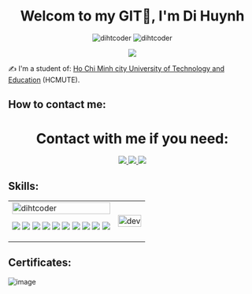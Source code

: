 <h1 align="center">Welcom to my GIT👋, I'm Di Huynh</h1>
<p align="center"> <img src="https://komarev.com/ghpvc/?username=dihtcoder" alt="dihtcoder" /> <img src="https://badges.pufler.dev/repos/TienNHM" alt="dihtcoder" /> </p>
<p align="center"><img src="https://thptquocgia.org/wp-content/uploads/2021/09/dai-hoc-spkt-tphcm.jpg"/></p>

✍ I'm a student of: [Ho Chi Minh city University of Technology and Education](https://hcmute.edu.vn) (HCMUTE).


## How to contact me:
<h1 align="center">Contact with me if you need:</h1>
<p align="center">
  <a href="https://www.facebook.com/zizihuynh201/" alt="Facebook">
    <img src="https://img.icons8.com/fluent/48/000000/facebook-new.png" target="_blank" />
  </a> 
  <a href="https://www.youtube.com/channel/UCbE1OiSSSK5IVVClm4A1fMg" alt="Youtube channel" target="_blank" >
    <img src="https://img.icons8.com/fluent/48/000000/youtube-play.png"/>
  </a>
  <a href="mailto:20110246@student.hcmute.edu.vn" alt="Email">
    <img src="https://img.icons8.com/fluent/48/000000/mailing.png"/ target="_blank" />
  </a>
</p>

## Skills:
<table style="width:100%;">
  <tr>
    <td>
      <img src="https://github-readme-stats.vercel.app/api?username=dihtcoder&bg_color=FFFFFF00&text_color=179fa3&show_icons=true&count_private=true&include_all_commits=true&custom_title=Hoạt%20động%20trên%20Github" alt="dihtcoder" width="100%"/>
        <p align="center">
  <img src="https://img.icons8.com/color/48/000000/microsoft-sql-server.png"/>
  <img src="https://img.icons8.com/color/48/000000/mysql-logo.png"/>
  <img src="https://img.icons8.com/color/48/000000/git.png"/>
  <img src="https://img.icons8.com/color/48/000000/github-2.png"/>
  <img src="https://img.icons8.com/color/48/000000/visual-studio-code-2019.png"/>
  <img src="https://img.icons8.com/color/48/000000/visual-studio-2019.png"/>
  <img src="https://img.icons8.com/dusk/48/000000/anaconda.png"/>
  <img src="https://img.icons8.com/color/48/000000/trello.png"/>
  <img src="https://img.icons8.com/color/48/000000/adobe-photoshop.png"/>
  <img src="https://img.icons8.com/color/48/000000/adobe-premiere-pro--v1"/>
         
</p>
    </td>
    <td>
      <p align="center"> 
        <img src="https://i.pinimg.com/originals/91/90/8a/91908ad2f9aef293ed840739a291e9db.gif" alt="dev" width="100%"/>
      </p>
    </td>
  </tr>
</table>

## Certificates:
![image](https://user-images.githubusercontent.com/103420884/174532658-a4014a63-11b1-40e3-95d4-1e4ce02fcc21.png)


